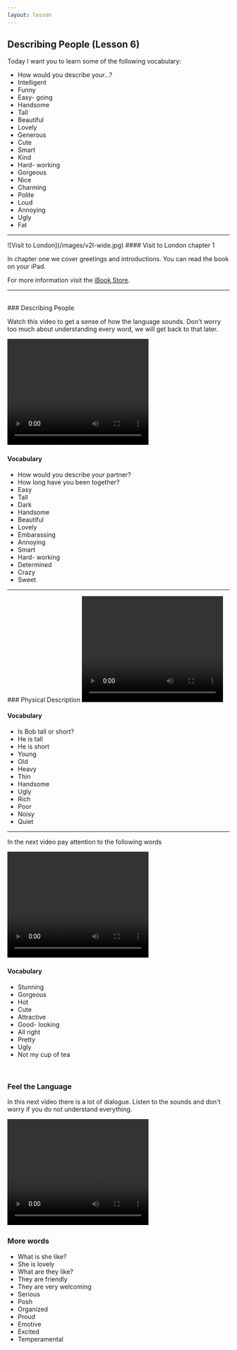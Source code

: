 ```yaml
---
layout: lesson
---
```

## Describing People (Lesson 6)


Today I want you to learn some of the following vocabulary:

* How would you describe your...?
* Intelligent
* Funny
* Easy- going
* Handsome
* Tall
* Beautiful
* Lovely
* Generous
* Cute
* Smart
* Kind
* Hard- working
* Gorgeous
* Nice
* Charming 
* Polite
* Loud
* Annoying
* Ugly
* Fat



<hr>
![Visit to London](/images/v2l-wide.jpg)
#### Visit to London chapter 1

In chapter one we cover greetings and introductions. 
You can read the book on your iPad.

For more information visit the [iBook Store](https://itunes.apple.com/us/book/portuguese-for-travelers/id568515833).

<hr>

<br class="column">
### Describing People

Watch this video to get a sense of how the language sounds. Don't worry too much about understanding every word, we will get back to that later.


<video width="320" height="240" preload="none">
    <source type="video/youtube" src="https://www.youtube.com/watch?v=8nIeL3JsFko" />
</video>

#### Vocabulary

* How would you describe your partner?
* How long have you been together? 
* Easy
* Tall 
* Dark
* Handsome
* Beautiful
* Lovely
* Embarassing 
* Annoying
* Smart 
* Hard- working
* Determined
* Crazy
* Sweet 


<hr>
### Physical Description

<video width="320" height="240" preload="none">
    <source type="video/youtube" src="https://www.youtube.com/watch?v=QDeZGtpSsMU" />
</video>

#### Vocabulary

* Is Bob tall or short?
* He is tall
* He is short 
* Young 
* Old
* Heavy
* Thin
* Handsome
* Ugly
* Rich
* Poor
* Noisy
* Quiet

<hr>

In the next video pay attention to the following words


<video width="320" height="240" preload="none">
    <source type="video/youtube" src="https://www.youtube.com/watch?v=OcuCCV9rpXg" />
</video>

#### Vocabulary

* Stunning 
* Gorgeous
* Hot
* Cute
* Attractive
* Good- looking
* All right 
* Pretty 
* Ugly
* Not my cup of tea



<br class="column">

### Feel the Language

In this next video there is a lot of dialogue. 
Listen to the sounds and don't worry if you do not understand everything.

<video width="320" height="240" preload="none">
    <source type="video/youtube" src="https://www.youtube.com/watch?v=mI15ewNwv9c" />
</video>


<br class="column">

### More words


* What is she like?  
* She is lovely
* What are they like?
* They are friendly
* They are very welcoming
* Serious
* Posh
* Organized
* Proud
* Emotive 
* Excited 
* Temperamental



